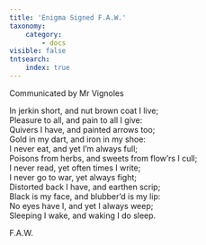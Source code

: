 ```yaml
---
title: 'Enigma Signed F.A.W.'
taxonomy:
    category:
        - docs
visible: false
tntsearch:
    index: true
---
```


<div class="author">Communicated by Mr Vignoles</div>

In jerkin short, and nut brown coat I live;  
Pleasure to all, and pain to all I give:  
Quivers I have, and painted arrows too;  
Gold in my dart, and iron in my shoe:  
I never eat, and yet I’m always full;  
Poisons from herbs, and sweets from flow’rs I cull;  
I never read, yet often times I write;  
I never go to war, yet always fight;  
Distorted back I have, and earthen scrip;  
Black is my face, and blubber’d is my lip:  
No eyes have I, and yet I always weep;  
Sleeping I wake, and waking I do sleep.  
  
F.A.W.